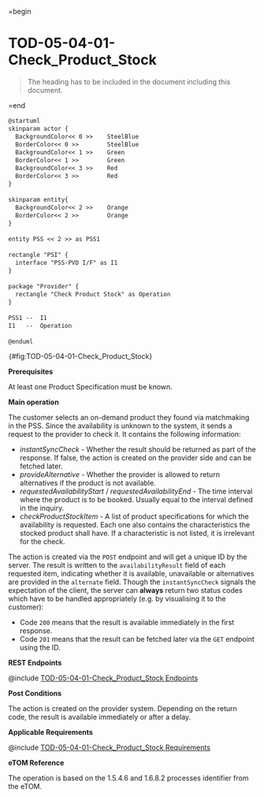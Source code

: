 =begin

# TOD-05-04-01-Check_Product_Stock

> The heading has to be included in the document including this document.

=end

```plantuml
@startuml
skinparam actor {
  BackgroundColor<< 0 >> 	SteelBlue
  BorderColor<< 0 >> 		SteelBlue
  BackgroundColor<< 1 >> 	Green
  BorderColor<< 1 >> 		Green
  BackgroundColor<< 3 >> 	Red
  BorderColor<< 3 >> 		Red
}

skinparam entity{
  BackgroundColor<< 2 >> 	Orange
  BorderColor<< 2 >> 		Orange
}

entity PSS << 2 >> as PSS1

rectangle "PSI" {
  interface "PSS-PVD I/F" as I1
}

package "Provider" {
  rectangle "Check Product Stock" as Operation
}

PSS1 --	 I1
I1   --  Operation

@enduml

```

![TOD-05-04-01: Check Product Stock](../../common/pixel.png){#fig:TOD-05-04-01-Check_Product_Stock}

**Prerequisites**

At least one Product Specification must be known.

**Main operation**

The customer selects an on-demand product they found via matchmaking in the PSS.
Since the availability is unknown to the system, it sends a request to the provider to check it.
It contains the following information:

* *instantSyncCheck* - Whether the result should be returned as part of the response.
  If false, the action is created on the provider side and can be fetched later.
* *provideAlternative* - Whether the provider is allowed to return alternatives if the product is not available.
* *requestedAvailabilityStart* / *requestedAvailabilityEnd* - The time interval where the product is to be booked.
  Usually equal to the interval defined in the inquiry.
* *checkProductStockItem* - A list of product specifications for which the availability is requested.
  Each one also contains the characteristics the stocked product shall have.
  If a characteristic is not listed, it is irrelevant for the check.

The action is created via the `POST` endpoint and will get a unique ID by the server.
The result is written to the `availabilityResult` field of each requested item, indicating whether it is available, unavailable or alternatives are provided in the `alternate` field.
Though the `instantSyncCheck` signals the expectation of the client, the server can **always** return two status codes which have to be handled appropriately (e.g. by visualising it to the customer):

* Code `200` means that the result is available immediately in the first response.
* Code `201` means that the result can be fetched later via the `GET` endpoint using the ID.

**REST Endpoints**

@include [TOD-05-04-01-Check_Product_Stock Endpoints](endpoints/TOD-05-04-01-Check_Product_Stock-endpoints.md)

**Post Conditions**

The action is created on the provider system.
Depending on the return code, the result is available immediately or after a delay.

**Applicable Requirements**

@include [TOD-05-04-01-Check_Product_Stock Requirements](requirements/TOD-05-04-01-Check_Product_Stock-requirements.md)

**eTOM Reference**

The operation is based on the 1.5.4.6 and 1.6.8.2 processes identifier from the eTOM.
